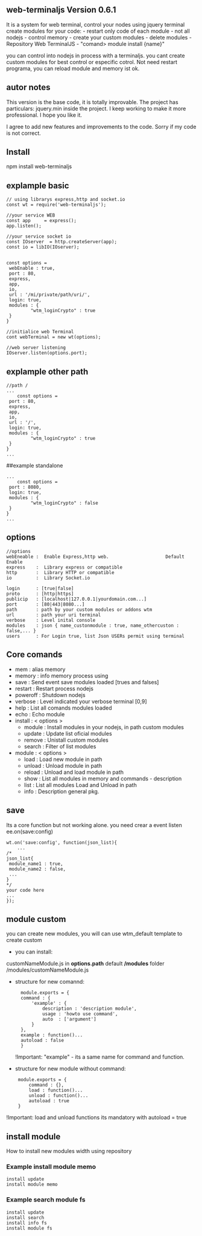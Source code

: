 ## web-terminaljs  Version 0.6.1
It is a system for web terminal, control your nodes using jquery terminal
create modules for your code:
    - restart only code of each module - not all nodejs
    - control memory
    - create your custom modules
    - delete modules
    - Repository Web TerminalJS - "comand> module install {name}"
    

you can control into nodejs in process with a terminaljs. you cant create custom modules for best control or especific cotrol.
Not need restart programa, you can reload module and memory ist ok. 


## autor notes
This version is the base code, it is totally improvable.
The project has particulars: jquery.min inside the project.
I keep working to make it more professional. I hope you like it.

I agree to add new features and improvements to the code.
Sorry if my code is not correct.

## Install

   npm install web-terminaljs 

## explample basic 
  
    // using librarys express,http and socket.io	
    const wt = require('web-terminaljs');
    
    //your service WEB
    const app     = express();
    app.listen();
    
    //your service socket io
    const IOserver  = http.createServer(app);
    const io = libIO(IOserver);

    
    const options =
     webEnable : true,
     port : 80,
     express,
     app,
     io,
     url : '/mi/private/path/uri/',
     login: true,
     modules : {
     	     "wtm_loginCrypto" : true
     }
    }
    
    //initialice web Terminal
    cont webTerminal = new wt(options);
    
    //web server listening
    IOserver.listen(options.port);

## explample other path 	

    //path /    
    ...
        const options = 
     port : 80,
     express,
     app,
     io,
     url : '/',
     login: true,
     modules : {
     	     "wtm_loginCrypto" : true
     }
    }
    ...

##example standalone

    ...
        const options = 
     port : 8080,
     login: true,
     modules : {
     	     "wtm_loginCrypto" : false
     }
    }
    ...

## options 

    //options
    webEneable :  Enable Express,http web.                     Default Enable
    express    :  Library express or compatible
    http       :  Library HTTP or compatible
    io         :  Library Socket.io 

    login      : [true|false]
    proto      : [http|https]
    publicip   : [localhost|127.0.0.1|yourdomain.com...]
    port       : [80|443|8080...]
    path       : path by your custom modules or addons wtm
    url        : path your uri terminal
    verbose    : Level inital console
    modules    : json { name_custonmodule : true, name_othercuston : false,... }
    users      : For Login true, list Json USERs permit using terminal 

## Core comands 

   - mem       : alias memory
   - memory    : info memory process using
   - save      : Send event save modules loaded [trues and falses]
   - restart   : Restart process nodejs
   - poweroff  : Shutdown nodejs
   - verbose   : Level indicated your verbose terminal [0,9]
   - help      : List all comands modules loaded
   - echo      : Echo module
   - install   : < options >
	 * module   : Install modules in your nodejs, in path custom modules
	 * update   : Update list oficial modules
	 * remove   : Unistall custom modules
	 * search   : Filter of list modules
   - module    : < options >
	 * load   : Load new module in path
	 * unload : Unload module in path
	 * reload : Unload and load module in path
	 * show   : List all modules in memory and commands - description
	 * list   : List all modules Load and Unload in path
	 * info   : Description general pkg.

## save

Its a core function but not working alone.
you need crear a event listen ee.on(save:config)

    wt.on('save:config', function(json_list){
        ...
	/*
	json_list{
	 module_name1 : true,
	 module_name2 : false,
	 ...
	}
	*/
	your code here
	...
    });


## module custom
you can create new modules, you will can use wtm_default template to create custom

- you can install:

 customNameModule.js in **options.path** default **/modules** folder
 /modules/customNameModule.js

- structure for new comannd: 

		module.exports = {
		command : {
			'example' : {
				description : 'description module',
				usage : 'howto use command',
				auto  : ['argument']
			}
		},
		example : function()...
		autoload : false
		}
		
  !Important:  "example" - its a same name for command and function. 

 - structure for new module without command:

   		module.exports = {
			command : {},
			load : function()...
			unload : function()...
			autoload : true
		}

  !Important: load and unload functions its mandatory with autoload = true


## install module
How to install new modules width using repository

### Example install module memo 

    install update
    install module memo

### Example search module fs
    
    install update
    install search
    install info fs
    install module fs
